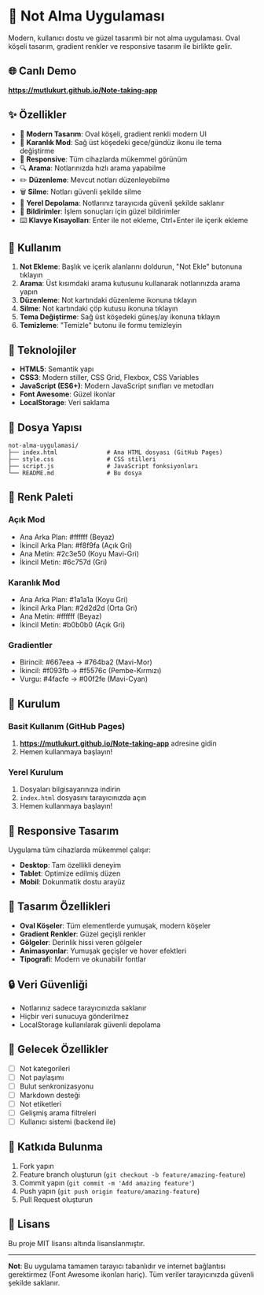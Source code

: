 # 📝 Not Alma Uygulaması

Modern, kullanıcı dostu ve güzel tasarımlı bir not alma uygulaması. Oval köşeli tasarım, gradient renkler ve responsive tasarım ile birlikte gelir.

## 🌐 **Canlı Demo**
**https://mutlukurt.github.io/Note-taking-app**

## ✨ Özellikler

- 🎨 **Modern Tasarım**: Oval köşeli, gradient renkli modern UI
- 🌙 **Karanlık Mod**: Sağ üst köşedeki gece/gündüz ikonu ile tema değiştirme
- 📱 **Responsive**: Tüm cihazlarda mükemmel görünüm
- 🔍 **Arama**: Notlarınızda hızlı arama yapabilme
- ✏️ **Düzenleme**: Mevcut notları düzenleyebilme
- 🗑️ **Silme**: Notları güvenli şekilde silme
- 💾 **Yerel Depolama**: Notlarınız tarayıcıda güvenli şekilde saklanır
- 🔔 **Bildirimler**: İşlem sonuçları için güzel bildirimler
- ⌨️ **Klavye Kısayolları**: Enter ile not ekleme, Ctrl+Enter ile içerik ekleme

## 🚀 Kullanım

1. **Not Ekleme**: Başlık ve içerik alanlarını doldurun, "Not Ekle" butonuna tıklayın
2. **Arama**: Üst kısımdaki arama kutusunu kullanarak notlarınızda arama yapın
3. **Düzenleme**: Not kartındaki düzenleme ikonuna tıklayın
4. **Silme**: Not kartındaki çöp kutusu ikonuna tıklayın
5. **Tema Değiştirme**: Sağ üst köşedeki güneş/ay ikonuna tıklayın
6. **Temizleme**: "Temizle" butonu ile formu temizleyin

## 🎯 Teknolojiler

- **HTML5**: Semantik yapı
- **CSS3**: Modern stiller, CSS Grid, Flexbox, CSS Variables
- **JavaScript (ES6+)**: Modern JavaScript sınıfları ve metodları
- **Font Awesome**: Güzel ikonlar
- **LocalStorage**: Veri saklama

## 📁 Dosya Yapısı

```
not-alma-uygulamasi/
├── index.html              # Ana HTML dosyası (GitHub Pages)
├── style.css               # CSS stilleri
├── script.js               # JavaScript fonksiyonları
└── README.md               # Bu dosya
```

## 🌈 Renk Paleti

### Açık Mod
- Ana Arka Plan: #ffffff (Beyaz)
- İkincil Arka Plan: #f8f9fa (Açık Gri)
- Ana Metin: #2c3e50 (Koyu Mavi-Gri)
- İkincil Metin: #6c757d (Gri)

### Karanlık Mod
- Ana Arka Plan: #1a1a1a (Koyu Gri)
- İkincil Arka Plan: #2d2d2d (Orta Gri)
- Ana Metin: #ffffff (Beyaz)
- İkincil Metin: #b0b0b0 (Açık Gri)

### Gradientler
- Birincil: #667eea → #764ba2 (Mavi-Mor)
- İkincil: #f093fb → #f5576c (Pembe-Kırmızı)
- Vurgu: #4facfe → #00f2fe (Mavi-Cyan)

## 🔧 Kurulum

### Basit Kullanım (GitHub Pages)
1. **https://mutlukurt.github.io/Note-taking-app** adresine gidin
2. Hemen kullanmaya başlayın!

### Yerel Kurulum
1. Dosyaları bilgisayarınıza indirin
2. `index.html` dosyasını tarayıcınızda açın
3. Hemen kullanmaya başlayın!

## 📱 Responsive Tasarım

Uygulama tüm cihazlarda mükemmel çalışır:
- **Desktop**: Tam özellikli deneyim
- **Tablet**: Optimize edilmiş düzen
- **Mobil**: Dokunmatik dostu arayüz

## 🎨 Tasarım Özellikleri

- **Oval Köşeler**: Tüm elementlerde yumuşak, modern köşeler
- **Gradient Renkler**: Güzel geçişli renkler
- **Gölgeler**: Derinlik hissi veren gölgeler
- **Animasyonlar**: Yumuşak geçişler ve hover efektleri
- **Tipografi**: Modern ve okunabilir fontlar

## 🔒 Veri Güvenliği

- Notlarınız sadece tarayıcınızda saklanır
- Hiçbir veri sunucuya gönderilmez
- LocalStorage kullanılarak güvenli depolama

## 🚀 Gelecek Özellikler

- [ ] Not kategorileri
- [ ] Not paylaşımı
- [ ] Bulut senkronizasyonu
- [ ] Markdown desteği
- [ ] Not etiketleri
- [ ] Gelişmiş arama filtreleri
- [ ] Kullanıcı sistemi (backend ile)

## 🤝 Katkıda Bulunma

1. Fork yapın
2. Feature branch oluşturun (`git checkout -b feature/amazing-feature`)
3. Commit yapın (`git commit -m 'Add amazing feature'`)
4. Push yapın (`git push origin feature/amazing-feature`)
5. Pull Request oluşturun

## 📄 Lisans

Bu proje MIT lisansı altında lisanslanmıştır.

---

**Not**: Bu uygulama tamamen tarayıcı tabanlıdır ve internet bağlantısı gerektirmez (Font Awesome ikonları hariç). Tüm veriler tarayıcınızda güvenli şekilde saklanır.
